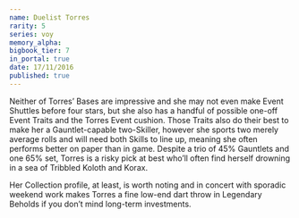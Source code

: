 ```yaml
---
name: Duelist Torres
rarity: 5
series: voy
memory_alpha:
bigbook_tier: 7
in_portal: true
date: 17/11/2016
published: true
---
```


Neither of Torres’ Bases are impressive and she may not even make Event Shuttles before four stars, but she also has a handful of possible one-off Event Traits and the Torres Event cushion. Those Traits also do their best to make her a Gauntlet-capable two-Skiller, however she sports two merely average rolls and will need both Skills to line up, meaning she often performs better on paper than in game. Despite a trio of 45% Gauntlets and one 65% set, Torres is a risky pick at best who’ll often find herself drowning in a sea of Tribbled Koloth and Korax.

Her Collection profile, at least, is worth noting and in concert with sporadic weekend work makes Torres a fine low-end dart throw in Legendary Beholds if you don’t mind long-term investments.
